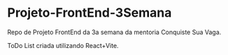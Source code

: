 # Projeto-FrontEnd-3Semana
Repo de Projeto FrontEnd da 3a semana da mentoria Conquiste Sua Vaga. 

ToDo List criada utilizando React+Vite.
